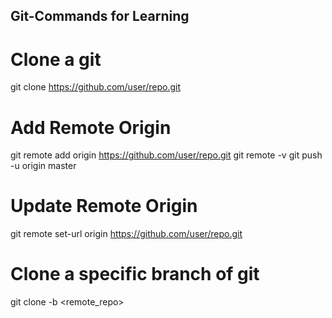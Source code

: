 ## Git-Commands for Learning

# Clone a git
git clone https://github.com/user/repo.git

# Add Remote Origin 
git remote add origin https://github.com/user/repo.git
git remote -v
git push -u origin master

# Update Remote Origin
git remote set-url origin https://github.com/user/repo.git

# Clone a specific branch of git
git clone -b <branch> <remote_repo>

